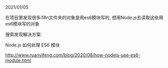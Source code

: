 2021/01/05

在项目里发现很多i18n文件夹的对象是用es6模块写的, 想用Node.js去读取这些用es6模块写的对象

搜索发现解决方案:

Node.js 如何处理 ES6 模块

http://www.ruanyifeng.com/blog/2020/08/how-nodejs-use-es6-module.html